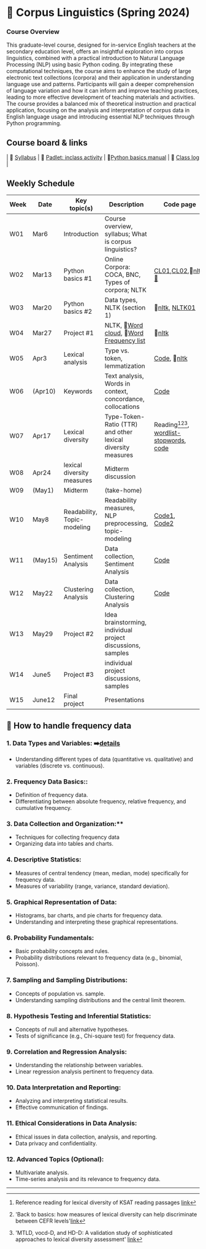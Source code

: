 # 🌿 Corpus Linguistics (Spring 2024)
### Course Overview

This graduate-level course, designed for in-service English teachers at the secondary education level, offers an insightful exploration into corpus linguistics, combined with a practical introduction to Natural Language Processing (NLP) using basic Python coding. By integrating these computational techniques, the course aims to enhance the study of large electronic text collections (corpora) and their application in understanding language use and patterns. Participants will gain a deeper comprehension of language variation and how it can inform and improve teaching practices, leading to more effective development of teaching materials and activities. The course provides a balanced mix of theoretical instruction and practical application, focusing on the analysis and interpretation of corpus data in English language usage and introducing essential NLP techniques through Python programming.

## Course board & links
| 💾 [Syllabus](https://github.com/MK316/Spring2024/blob/main/Corpus/data/S24_Syllabus_Corpus_Linguistics.pdf) | 👭 [Padlet: inclass activity](https://padlet.com/mirankim316/S24Corpus) | 📗[Python basics manual](https://github.com/MK316/Coding4ET/blob/main/README.md) | 🌳 [Class log](https://github.com/MK316/Spring2024/blob/main/log-corpus.md) |

## Weekly Schedule

|Week|Date|Key topic(s)|Description|Code page|Assignments|
|--|--|--|--|--|--|
|W01|Mar6|Introduction|Course overview, syllabus; What is corpus linguistics?||[survey](https://forms.gle/xcNdf7gxZFCsxEH9A)|
|W02|Mar13|Python basics #1| Online Corpora: COCA, BNC, Types of corpora; NLTK|[CL01](https://github.com/MK316/Spring2024/blob/main/Corpus/lecture/Ch01_What%20is%20corpus%20linguistics_0313.pdf),[CL02](https://github.com/MK316/Spring2024/blob/main/Corpus/CL02.md),🔸[nltk](https://www.nltk.org/book/ch01.html),[📗](https://github.com/MK316/Coding4ET/blob/main/README.md)||
|W03|Mar20|Python basics #2|Data types, NLTK (section 1)|🔸[nltk](https://www.nltk.org/book/ch01.html), [NLTK01](https://github.com/MK316/Spring2024/blob/main/Corpus/NLTK01.ipynb)||
|W04|Mar27|Project #1| NLTK, 🔸[Word cloud](https://github.com/MK316/Spring2024/blob/main/Corpus/wordcloud.md), 🔸[Word Frequency list](https://github.com/MK316/Spring2024/blob/main/Corpus/NLP01.ipynb)|🔸[nltk](https://www.nltk.org/book/ch01.html)||
|W05|Apr3|Lexical analysis|Type vs. token, lemmatization |[Code](https://github.com/MK316/Spring2024/blob/main/Corpus/TTR-and-lemmatization.ipynb), 🔸[nltk](https://www.nltk.org/book/ch01.html)|[Assign01 (Apr17)](https://github.com/MK316/Spring2024/blob/main/Corpus/assignment/assign01.md)|
|W06|(Apr10)|Keywords|Text analysis, Words in context, concordance, collocations|[Code](https://github.com/MK316/Spring2024/blob/main/Corpus/Words_in_context.ipynb)||
|W07|Apr17|Lexical diversity|Type-Token-Ratio (TTR) and other lexical diversity measures|Reading[^1][^2][^3],<br>[wordlist-stopwords](https://github.com/MK316/Spring2024/blob/main/Corpus/NLTK_FreqList.ipynb),<br>[code](https://github.com/MK316/Spring2024/blob/main/Corpus/Lexical-Diversity.ipynb)|Assign1 Presentation (15mins)|
|W08|Apr24|lexical diversity measures|Midterm discussion|||
|W09|(May1)|Midterm |(take-home)|||
|W10|May8|Readability, Topic-modeling| Readability measures, NLP preprocessing, topic-modeling|[Code1](https://github.com/MK316/Spring2024/blob/main/Corpus/Readability.ipynb), <br>[Code2](https://github.com/MK316/Spring2024/blob/main/Corpus/ClusterAnalysis.ipynb)|Reading discussion|
|W11|(May15)|Sentiment Analysis|Data collection, Sentiment Analysis|[Code](https://github.com/MK316/Spring2024/blob/main/Corpus/SentimentAnalysis.ipynb)||
|W12|May22|Clustering Analysis|Data collection, Clustering Analysis|[Code](https://github.com/MK316/Spring2024/blob/main/Corpus/ClusterAnalysis.ipynb)||
|W13|May29|Project #2|Idea brainstorming, individual project discussions, samples|||
|W14|June5|Project #3|individual project discussions, samples|||
|W15|June12|Final project|Presentations|||

## 📙 How to handle frequency data

### 1. **Data Types and Variables:** ➡️[details](https://github.com/MK316/Spring2024/blob/main/Corpus/L01.md)
+ Understanding different types of data (quantitative vs. qualitative) and variables (discrete vs. continuous).
### 2. **Frequency Data Basics::**
+ Definition of frequency data.
+ Differentiating between absolute frequency, relative frequency, and cumulative frequency.

### 3. **Data Collection and Organization:****

+ Techniques for collecting frequency data
+ Organizing data into tables and charts.

### 4. **Descriptive Statistics:**

+ Measures of central tendency (mean, median, mode) specifically for frequency data.
+ Measures of variability (range, variance, standard deviation).

### 5. **Graphical Representation of Data:**
+ Histograms, bar charts, and pie charts for frequency data.
+ Understanding and interpreting these graphical representations.

### 6. **Probability Fundamentals:**
+ Basic probability concepts and rules.
+ Probability distributions relevant to frequency data (e.g., binomial, Poisson).

### 7. **Sampling and Sampling Distributions:**
+ Concepts of population vs. sample.
+ Understanding sampling distributions and the central limit theorem.

### 8. Hypothesis Testing and Inferential Statistics:
+ Concepts of null and alternative hypotheses.
+ Tests of significance (e.g., Chi-square test) for frequency data.

### 9. **Correlation and Regression Analysis:**
+ Understanding the relationship between variables.
+ Linear regression analysis pertinent to frequency data.

### 10. **Data Interpretation and Reporting:**
+ Analyzing and interpreting statistical results.
+ Effective communication of findings.

### 11. **Ethical Considerations in Data Analysis:**
+ Ethical issues in data collection, analysis, and reporting.
+ Data privacy and confidentiality.

### 12. **Advanced Topics (Optional):**

+ Multivariate analysis.
+ Time-series analysis and its relevance to frequency data.

---
[^1]: Reference reading for lexical diversity of KSAT reading passages [link](https://www.kci.go.kr/kciportal/landing/article.kci?arti_id=ART002898744#none)
[^2]: 'Back to basics: how measures of lexical diversity can help discriminate between CEFR levels'[link](https://core.ac.uk/download/pdf/42153994.pdf)
[^3]: 'MTLD, vocd-D, and HD-D: A validation study of sophisticated approaches to lexical diversity assessment' [link](https://www.researchgate.net/publication/44608173_MTLD_vocd-D_and_HD-D_A_validation_study_of_sophisticated_approaches_to_lexical_diversity_assessment)
